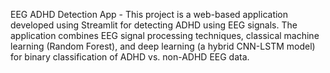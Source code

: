 EEG ADHD Detection App -
This project is a web-based application developed using Streamlit for detecting ADHD using EEG signals. The application combines EEG signal processing techniques, classical machine learning (Random Forest), and deep learning (a hybrid CNN-LSTM model) for binary classification of ADHD vs. non-ADHD EEG data.

